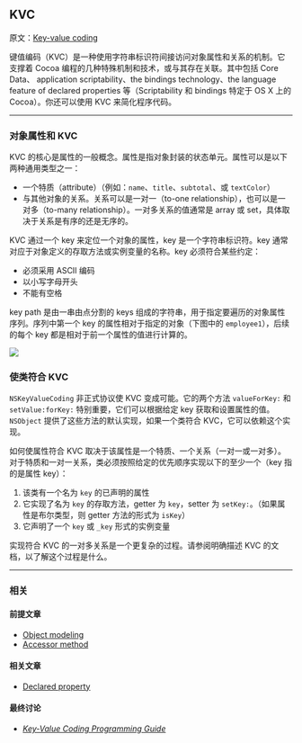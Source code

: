 ## KVC

原文：[Key-value coding](https://developer.apple.com/library/archive/documentation/General/Conceptual/DevPedia-CocoaCore/KeyValueCoding.html#//apple_ref/doc/uid/TP40008195-CH25-SW1)

键值编码（KVC）是一种使用字符串标识符间接访问对象属性和关系的机制。它支撑着 Cocoa 编程的几种特殊机制和技术，或与其存在关联。其中包括 Core Data、 application scriptability、the bindings technology、the language feature of declared properties 等（Scriptability 和 bindings 特定于 OS X 上的 Cocoa）。你还可以使用 KVC 来简化程序代码。

---

### 对象属性和 KVC

KVC 的核心是属性的一般概念。属性是指对象封装的状态单元。属性可以是以下两种通用类型之一：

* 一个特质（attribute）（例如：`name`、`title`、`subtotal`、或 `textColor`）
* 与其他对象的关系。关系可以是一对一（to-one relationship），也可以是一对多（to-many relationship）。一对多关系的值通常是 array 或 set，具体取决于关系是有序的还是无序的。

KVC 通过一个 key 来定位一个对象的属性，key 是一个字符串标识符。key 通常对应于对象定义的存取方法或实例变量的名称。key 必须符合某些约定：

*  必须采用 ASCII 编码
* 以小写字母开头
* 不能有空格

key path 是由一串由点分割的 keys 组成的字符串，用于指定要遍历的对象属性序列。序列中第一个 key 的属性相对于指定的对象（下图中的 `employee1`），后续的每个 key 都是相对于前一个属性的值进行计算的。

![](https://gitee.com/junteng/images/raw/master/img/20220109005854.png)

### 使类符合 KVC

`NSKeyValueCoding` 非正式协议使 KVC 变成可能。它的两个方法 `valueForKey:` 和 `setValue:forKey:` 特别重要，它们可以根据给定 key 获取和设置属性的值。`NSObject` 提供了这些方法的默认实现，如果一个类符合 KVC，它可以依赖这个实现。

如何使属性符合 KVC 取决于该属性是一个特质、一个关系（一对一或一对多）。对于特质和一对一关系，类必须按照给定的优先顺序实现以下的至少一个（key 指的是属性 key）：

1. 该类有一个名为 `key` 的已声明的属性
2. 它实现了名为 `key` 的存取方法，getter 为 `key`，setter 为 `setKey:`。（如果属性是布尔类型，则 getter 方法的形式为 `isKey`）
3. 它声明了一个 `key` 或 `_key` 形式的实例变量

实现符合 KVC 的一对多关系是一个更复杂的过程。请参阅明确描述 KVC 的文档，以了解这个过程是什么。

---

### 相关

#### 前提文章

* [Object modeling](https://developer.apple.com/library/archive/documentation/General/Conceptual/DevPedia-CocoaCore/ObjectModeling.html#//apple_ref/doc/uid/TP40008195-CH41-SW1)
* [Accessor method](https://developer.apple.com/library/archive/documentation/General/Conceptual/DevPedia-CocoaCore/AccessorMethod.html#//apple_ref/doc/uid/TP40008195-CH2-SW1)

#### 相关文章

- [Declared property](https://developer.apple.com/library/archive/documentation/General/Conceptual/DevPedia-CocoaCore/DeclaredProperty.html#//apple_ref/doc/uid/TP40008195-CH13-SW1)

#### 最终讨论

* *[Key-Value Coding Programming Guide](https://developer.apple.com/library/archive/documentation/Cocoa/Conceptual/KeyValueCoding/index.html#//apple_ref/doc/uid/10000107i)*



 